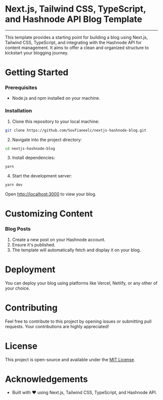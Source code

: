 # Next.js, Tailwind CSS, TypeScript, and Hashnode API Blog Template

---

This template provides a starting point for building a blog using Next.js, Tailwind CSS, TypeScript, and integrating with the Hashnode API for content management. It aims to offer a clean and organized structure to kickstart your blogging journey.

# Getting Started

### Prerequisites

- Node.js and npm installed on your machine.

### Installation

1. Clone this repository to your local machine:

```bash
git clone https://github.com/Soufianeelc/nextjs-hashnode-blog.git

```

2. Navigate into the project directory:

```bash
cd nextjs-hashnode-blog
```

3. Install dependencies:

```bash
yarn
```

4. Start the development server:

```bash
yarn dev
```

Open [http://localhost:3000](http://localhost:3000/) to view your blog.

# Customizing Content

### Blog Posts

1. Create a new post on your Hashnode account.
2. Ensure it's published.
3. The template will automatically fetch and display it on your blog.

# Deployment

You can deploy your blog using platforms like Vercel, Netlify, or any other of your choice.

# Contributing

Feel free to contribute to this project by opening issues or submitting pull requests. Your contributions are highly appreciated!

# License

This project is open-source and available under the [MIT License](/LICENSE).

# Acknowledgements

- Built with ❤️ using Next.js, Tailwind CSS, TypeScript, and Hashnode API.
